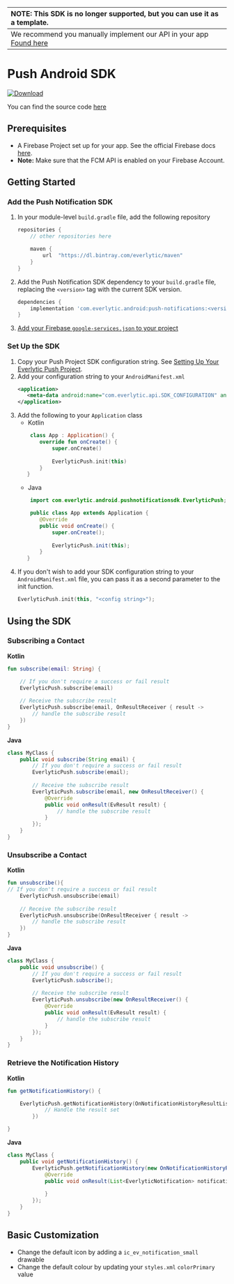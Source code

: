
| NOTE: This SDK is no longer supported, but you can use it as a template.                    |
|:--------------------------------------------------------------------------------------------|
| We recommend you manually implement our API in your app [Found here](../no-sdk/readme.html) |

# Push Android SDK

[![Download](https://api.bintray.com/packages/everlytic/maven/push-notifications/images/download.svg) ](https://bintray.com/everlytic/maven/push-notifications/_latestVersion)

You can find the source code [here](https://github.com/everlytic/push-notifications-sdk-android)

## Prerequisites
- A Firebase Project set up for your app. See the official Firebase docs [here](https://firebase.google.com/docs/android/setup).
- **Note:** Make sure that the FCM API is enabled on your Firebase Account.

## Getting Started

### Add the Push Notification SDK 
1. In your module-level `build.gradle` file, add the following repository
    ```groovy
    repositories {
        // other repositories here
    
        maven {
            url  "https://dl.bintray.com/everlytic/maven"
        }
    }
    ```
1. Add the Push Notification SDK dependency to your `build.gradle` file, replacing the `<version>` tag with the current SDK version.
    
    ```groovy
    dependencies {
        implementation 'com.everlytic.android:push-notifications:<version>'
    }
    ```
1. [Add your Firebase `google-services.json` to your project](https://firebase.google.com/docs/android/setup?authuser=0#add-config-file)

### Set Up the SDK

1. Copy your Push Project SDK configuration string. See [Setting Up Your Everlytic Push Project](../list_setup.md).
1. Add your configuration string to your `AndroidManifest.xml` 
    ```xml
    <application>
       <meta-data android:name="com.everlytic.api.SDK_CONFIGURATION" android:value="<your config string>"></meta-data>
   </application>
    ```
1. Add the following to your `Application` class
    - Kotlin 
    ```kotlin
        class App : Application() {
           override fun onCreate() {
               super.onCreate()
               
               EverlyticPush.init(this)
           }
       }
    ```
    - Java
    ```java
        import com.everlytic.android.pushnotificationsdk.EverlyticPush;
    
        public class App extends Application {
           @Override
           public void onCreate() {
               super.onCreate();
       
               EverlyticPush.init(this);
           }
       }
    ```
1. If you don't wish to add your SDK configuration string to your `AndroidManifest.xml` file, you can pass it as a second parameter to the init function. 
    ```kotlin
    EverlyticPush.init(this, "<config string>");
    ```

## Using the SDK

### Subscribing a Contact
**Kotlin**
```kotlin
fun subscribe(email: String) {

    // If you don't require a success or fail result
    EverlyticPush.subscribe(email)
    
    // Receive the subscribe result
    EverlyticPush.subscribe(email, OnResultReceiver { result ->
        // handle the subscribe result
    })
}
```

**Java**
```java
class MyClass {
    public void subscribe(String email) {
        // If you don't require a success or fail result
        EverlyticPush.subscribe(email);
        
        // Receive the subscribe result
        EverlyticPush.subscribe(email, new OnResultReceiver() {
            @Override
            public void onResult(EvResult result) {
                // handle the subscribe result
            }
        });
    }
}
```

### Unsubscribe a Contact

**Kotlin**
```kotlin
fun unsubscribe(){
// If you don't require a success or fail result
    EverlyticPush.unsubscribe(email)
    
    // Receive the subscribe result
    EverlyticPush.unsubscribe(OnResultReceiver { result ->
        // handle the subscribe result
    })
}
```

**Java**
```java
class MyClass {
    public void unsubscribe() {
        // If you don't require a success or fail result
        EverlyticPush.subscribe();
        
        // Receive the subscribe result
        EverlyticPush.unsubscribe(new OnResultReceiver() {
            @Override
            public void onResult(EvResult result) {
                // handle the subscribe result
            }
        });
    }
}
```

### Retrieve the Notification History

**Kotlin**
```kotlin
fun getNotificationHistory() {

    EverlyticPush.getNotificationHistory(OnNotificationHistoryResultListener { notifications ->
            // Handle the result set
        })

}
```

**Java**
```java
class MyClass {
    public void getNotificationHistory() {
        EverlyticPush.getNotificationHistory(new OnNotificationHistoryResultListener() {
            @Override
            public void onResult(List<EverlyticNotification> notifications) {
                
            }
        });
    }
}
```

## Basic Customization

- Change the default icon by adding a `ic_ev_notification_small`
  drawable
- Change the default colour by updating your `styles.xml` `colorPrimary`
  value